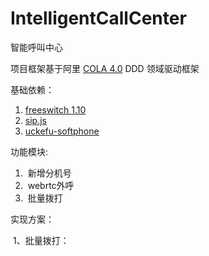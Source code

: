 # IntelligentCallCenter
智能呼叫中心

项目框架基于阿里 [COLA 4.0](https://github.com/alibaba/COLA) DDD 领域驱动框架

基础依赖：

1. [freeswitch 1.10](https://github.com/PerkinsZhu/freeswitch.git)
2. [sip.js](https://github.com/onsip/SIP.js.git)
3. [uckefu-softphone](https://gitee.com/perkins_zhu/uckefu-softphone)

功能模块:

1. ​		新增分机号	
2. ​		webrtc外呼
3. ​		批量拨打



实现方案：

​	1、批量拨打：

​			

